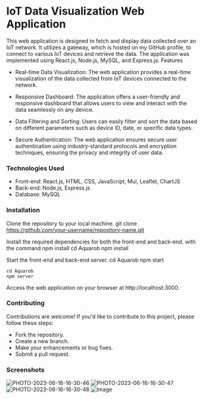 # IoT Data Visualization Web Application

This web application is designed to fetch and display data collected over an IoT network. It utilizes a gateway, which is hosted on my GitHub profile, to connect to various IoT devices and retrieve the data. The application was implemented using React.js, Node.js, MySQL, and Express.js.
Features

- Real-time Data Visualization: The web application provides a real-time visualization of the data collected from IoT devices connected to the network.

- Responsive Dashboard: The application offers a user-friendly and responsive dashboard that allows users to view and interact with the data seamlessly on any device.

- Data Filtering and Sorting: Users can easily filter and sort the data based on different parameters such as device ID, date, or specific data types.

- Secure Authentication: The web application ensures secure user authentication using industry-standard protocols and encryption techniques, ensuring the privacy and integrity of user data.

### Technologies Used

- Front-end: React.js, HTML, CSS, JavaScript, Mui, Leaflet, ChartJS
- Back-end: Node.js, Express.js
- Database: MySQL

### Installation

Clone the repository to your local machine.
    git clone https://github.com/your-username/repository-name.git

Install the required dependencies for both the front-end and back-end. with the command npm install
    cd Aquarob
    npm install

Start the front-end and back-end server.
    cd Aquarob
    npm start

    cd Aquarob
    npm server

Access the web application on your browser at http://localhost:3000.

### Contributing

Contributions are welcome! If you'd like to contribute to this project, please follow these steps:

- Fork the repository.
- Create a new branch.
- Make your enhancements or bug fixes.
- Submit a pull request.

### Screenshots
![PHOTO-2023-06-16-16-30-46](https://github.com/akram2032/AquaRob/assets/89083331/0b0fd12a-3041-474c-8d4c-e8a1f69f336e)
![PHOTO-2023-06-16-16-30-47](https://github.com/akram2032/AquaRob/assets/89083331/e8c9c5d8-050c-4b84-a9b5-48c26fbc7fb0)
![PHOTO-2023-06-16-16-30-48](https://github.com/akram2032/AquaRob/assets/89083331/a3a2198f-1b81-47ff-8f4d-a367c9785c4c)
![image](https://github.com/akram2032/AquaRob/assets/89083331/dcbe8068-de26-4549-bb4a-b6d9fe44e1cf)



